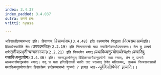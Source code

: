 ```yaml
---
index: 3.4.37
index_padded: 3.4.037
sutra: करणे हनः
vritti: nyasa

---
```

`अहिंसार्थोऽयमारम्भःट इति। हिंसायाम् `हिंसार्थानाम्` (3.4.48) इति वक्ष्यमाणेन सिद्धत्वा। `नित्यसमासार्थः` इति। हिंसार्थस्यापीति शेषः। `उपपदमतिङ्` (2.2.19) इति नित्यसमासो यथा स्यादित्येवमर्थोऽयमारम्भः। तेन तु प्रत्यये सति `तृतीयाप्रभृतीन्यन्यतरस्याम्` (2.2.21) इति विकल्पेन स्यात्। `यथाविध्यनुप्रयोगार्थश्च` इति। `कषादिषु यथाविध्यनुप्रयोगः` (3.4.46) इति। यस्माद्धातोर्णमुल् विहितस्तस्यैवानुप्रयोगो यथा स्यात्, तेन तु प्रत्यये धात्वन्तर्सयानुप्रयोगः स्यात्।
ननु च यता हन्तिहिंसार्थो भवति तदा परत्वात् तेनैव भवितव्यम्, तत्कथं नित्यसमासार्थो यथाविध्यनुप्रयोगार्थश्च हिंसार्थस्य हन्तेरयमारम्भो युज्यते ? इत्यत आह-- `पूर्वविप्रतिषेधेन` इत्यादि।।